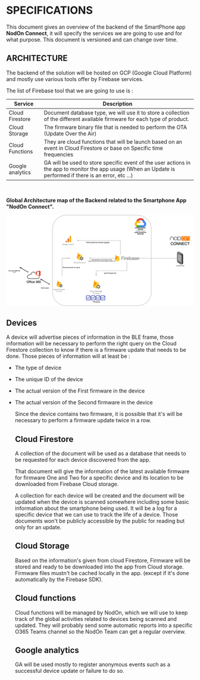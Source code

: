 # SPECIFICATIONS 

This document gives an overview of the backend of the SmartPhone app **NodOn Connect**, it will specify the services we are going to use and for what purpose.
This document is versioned and can change over time. 

## ARCHITECTURE 

The backend of the solution will be hosted on GCP (Google Cloud Platform) and mostly use various tools offer by Firebase services. 

The list of Firebase tool that we are going to use is : 


|  Service |  Description  |   
|---|---|
| Cloud Firestore   | Document database type, we will use it to store a collection of the different available firmware for each type of product.  |
| Cloud Storage  |  The firmware binary file that is needed to perform the OTA (Update Over the Air) |
| Cloud Functions  | They are cloud functions that will be launch based on an event in Cloud Firestore or base on Specific time frequencies   |
| Google analytics  |  GA will be used to store specific event of the user actions in the app to monitor the app usage (When an Update is performed if there is an error, etc ...) |

<br>

**Global Architecture map of the Backend related to the Smartphone App "NodOn Connect".**

![](./NodonConnectArchitecture.png)


## Devices

A device will advertise pieces of information in the BLE frame, those information will be necessary to perform the right query on the Cloud Firestore collection to know if there is a firmware update that needs to be done. Those pieces of information will at least be : 

- The type of device
- The unique ID of the device
- The actual version of the First firmware in the device
- The actual version of the Second firmware in the device
  
  Since the device contains two firmware, it is possible that it's will be necessary to perform a firmware update twice in a row. 


  ## Cloud Firestore 

  A collection of the document will be used as a database that needs to be requested for each device discovered from the app. 

  That document will give the information of the latest available firmware for firmware One and Two for a specific device and its location to be downloaded from Firebase Cloud storage. 

  A collection for each device will be created and the document will be updated when the device is scanned somewhere including some basic information about the smartphone being used. It will be a log for a specific device that we can use to track the life of a device. Those documents won't be publicly accessible by the public for reading but only for an update. 


  ## Cloud Storage 

  Based on the information's given from cloud Firestore, Firmware will be stored and ready to be downloaded into the app from  Cloud storage. Firmware files mustn't be cached locally in the app. (except if it's done automatically by the Firebase SDK).


  ## Cloud functions 

  Cloud functions will be managed by NodOn, which we will use to keep track of the global activities related to devices being scanned and updated. 
  They will probably send some automatic reports into a specific O365 Teams channel so the NodOn Team can get a regular overview. 

  ## Google analytics 

  GA will be used mostly to register anonymous events such as a successful device update or failure to do so. 

